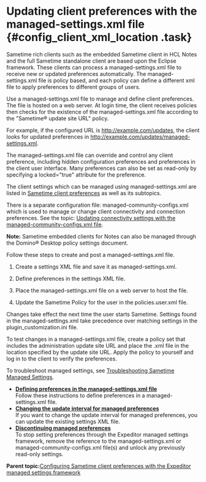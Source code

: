 # Updating client preferences with the managed-settings.xml file {#config_client_xml_location .task}

Sametime rich clients such as the embedded Sametime client in HCL Notes and the full Sametime standalone client are based upon the Eclipse framework. These clients can process a managed-settings.xml file to receive new or updated preferences automatically. The managed-settings.xml file is policy based, and each policy can define a different xml file to apply preferences to different groups of users.

Use a managed-settings.xml file to manage and define client preferences. The file is hosted on a web server. At login time, the client receives policies then checks for the existence of the managed-settings.xml file according to the "Sametime® update site URL" policy.

For example, if the configured URL is http://example.com/updates, the client looks for updated preferences in http://example.com/updates/managed-settings.xml.

The managed-settings.xml file can override and control any client preference, including hidden configuration preferences and preferences in the client user interface. Many preferences can also be set as read-only by specifying a locked="true" attribute for the preference.

The client settings which can be managed using managed-settings.xml are listed in [Sametime client preferences](config_client_pref_tables.md) as well as its subtopics.

There is a separate configuration file: managed-community-configs.xml which is used to manage or change client connectivity and connection preferences. See the topic: [Updating connectivity settings with the managed-community-configs.xml file](admin_st_mng_remotecomm.md).

**Note:** Sametime embedded clients for Notes can also be managed through the Domino® Desktop policy settings document.

Follow these steps to create and post a managed-settings.xml file.

1.  Create a settings XML file and save it as managed-settings.xml.

2.  Define preferences in the settings XML file.

3.  Place the managed-settings.xml file on a web server to host the file.

4.  Update the Sametime Policy for the user in the policies.user.xml file.


Changes take effect the next time the user starts Sametime. Settings found in the managed-settings.xml take precedence over matching settings in the plugin\_customization.ini file.

To test changes in a managed-settings.xml file, create a policy set that includes the administration update site URL and place the .xml file in the location specified by the update site URL. Apply the policy to yourself and log in to the client to verify the preferences.

To troubleshoot managed settings, see [Troubleshooting Sametime Managed Settings](https://support.hcltechsw.com/csm?id=kb_article&sysparm_article=KB0038860).

-   **[Defining preferences in the managed-settings.xml file](config_client_xml_file.md)**  
Follow these instructions to define preferences in a managed-settings.xml file.
-   **[Changing the update interval for managed preferences](config_client_update_interval_xml.md)**  
If you want to change the update interval for managed preferences, you can update the existing settings XML file.
-   **[Discontinuing managed preferences](config_client_discontinue_xml_file.md)**  
To stop setting preferences through the Expeditor managed settings framework, remove the reference to the managed-settings.xml or managed-community-configs.xml file\(s\) and unlock any previously read-only settings.

**Parent topic:**[Configuring Sametime client preferences with the Expeditor managed settings framework](config_client_mng_xml_pref.md)

